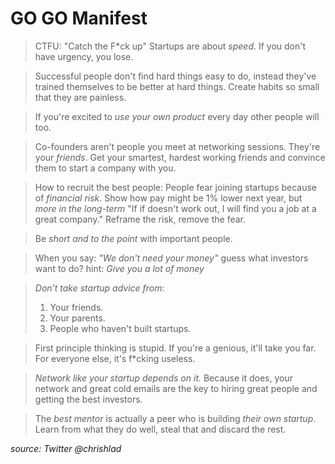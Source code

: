 # GO GO Manifest

> CTFU: "Catch the F*ck up" Startups are about *speed*. If you don't have
urgency, you lose.

> Successful people don't find hard things easy to do, instead they've
trained themselves to be better at hard things. Create habits so small
that they are painless.

> If you're excited to *use your own product* every day other people will too.

> Co-founders aren't people you meet at networking sessions. They're your
*friends*.
Get your smartest, hardest working friends and convince them to start
a company with you.

> How to recruit the best people:
People fear joining startups because of *financial risk*. Show how pay
might be 1% lower next year, but *more in the long-term*
"If if doesn't work out, I will find you a job at a great company."
Reframe the risk, remove the fear.

> Be *short and to the point* with important people.

> When you say: *"We don't need your money"* guess what investors want to do?
hint: *Give you a lot of money*

> *Don't take startup advice from*:
> 1. Your friends.
> 2. Your parents.
> 3. People who haven't built startups.

> First principle thinking is stupid. If you're a genious, it'll take you far.
For everyone else, it's f*cking useless.

> *Network like your startup depends on it.*
Because it does, your network and great cold emails are the key to hiring
great people and getting the best investors.

> 

> The *best mentor* is actually a peer who is building *their own startup*.
Learn from what they do well, steal that and discard the rest.

_source: Twitter @chrishlad_